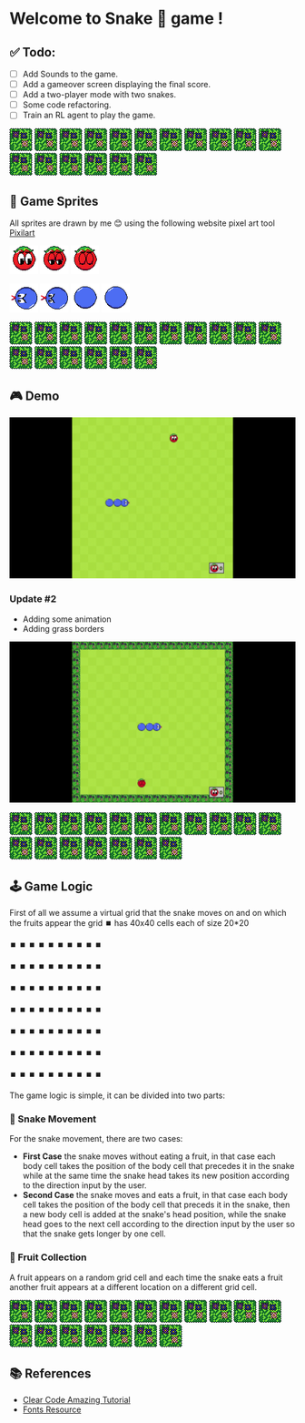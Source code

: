 # Welcome to Snake 🐍 game !
## ✅ Todo:
- [ ] Add Sounds to the game.
- [ ] Add a gameover screen displaying the final score.
- [ ] Add a two-player mode with two snakes.
- [ ] Some code refactoring.
- [ ] Train an RL agent to play the game.

![grass_border](Graphics/grass_border.png)
![grass_border](Graphics/grass_border.png)
![grass_border](Graphics/grass_border.png)
![grass_border](Graphics/grass_border.png)
![grass_border](Graphics/grass_border.png)
![grass_border](Graphics/grass_border.png)
![grass_border](Graphics/grass_border.png)
![grass_border](Graphics/grass_border.png)
![grass_border](Graphics/grass_border.png)
![grass_border](Graphics/grass_border.png)
![grass_border](Graphics/grass_border.png)
![grass_border](Graphics/grass_border.png)
![grass_border](Graphics/grass_border.png)
![grass_border](Graphics/grass_border.png)
![grass_border](Graphics/grass_border.png)
![grass_border](Graphics/grass_border.png)
![grass_border](Graphics/grass_border.png)



## 🎨 Game Sprites
All sprites are drawn by me 😊 using the following website pixel art tool [Pixilart](https://www.pixilart.com/)

![tomato](Graphics/tomato.png)
![tomato_1](Graphics/tomato_1.png)
![tomato_2](Graphics/tomato_2.png)

![snake_head](Graphics/snake_head_L.png)
![snake_head_1](Graphics/snake_head_L_1.png)
![snake_body](Graphics/snake_body.png)
![snake_body](Graphics/snake_body.png)

![grass_border](Graphics/grass_border.png)
![grass_border](Graphics/grass_border.png)
![grass_border](Graphics/grass_border.png)
![grass_border](Graphics/grass_border.png)
![grass_border](Graphics/grass_border.png)
![grass_border](Graphics/grass_border.png)
![grass_border](Graphics/grass_border.png)
![grass_border](Graphics/grass_border.png)
![grass_border](Graphics/grass_border.png)
![grass_border](Graphics/grass_border.png)
![grass_border](Graphics/grass_border.png)
![grass_border](Graphics/grass_border.png)
![grass_border](Graphics/grass_border.png)
![grass_border](Graphics/grass_border.png)
![grass_border](Graphics/grass_border.png)
![grass_border](Graphics/grass_border.png)
![grass_border](Graphics/grass_border.png)


## 🎮 Demo
![game_gif](Graphics/Videos/sample_game_2.gif)
### Update #2
- Adding some animation
- Adding grass borders

![game_gif_2](Graphics/Videos/snake_game_update_2.gif)

![grass_border](Graphics/grass_border.png)
![grass_border](Graphics/grass_border.png)
![grass_border](Graphics/grass_border.png)
![grass_border](Graphics/grass_border.png)
![grass_border](Graphics/grass_border.png)
![grass_border](Graphics/grass_border.png)
![grass_border](Graphics/grass_border.png)
![grass_border](Graphics/grass_border.png)
![grass_border](Graphics/grass_border.png)
![grass_border](Graphics/grass_border.png)
![grass_border](Graphics/grass_border.png)
![grass_border](Graphics/grass_border.png)
![grass_border](Graphics/grass_border.png)
![grass_border](Graphics/grass_border.png)
![grass_border](Graphics/grass_border.png)
![grass_border](Graphics/grass_border.png)
![grass_border](Graphics/grass_border.png)
![grass_border](Graphics/grass_border.png)

## 🕹️ Game Logic
First of all we assume a virtual grid that the snake moves on and on which the fruits appear the grid ⏹️ has 40x40 cells each of size 20*20

⏹️ ⏹️ ⏹️ ⏹️ ⏹️ ⏹️ ⏹️ ⏹️ ⏹️ ⏹️

⏹️ ⏹️ ⏹️ ⏹️ ⏹️ ⏹️ ⏹️ ⏹️ ⏹️ ⏹️

⏹️ ⏹️ ⏹️ ⏹️ ⏹️ ⏹️ ⏹️ ⏹️ ⏹️ ⏹️

⏹️ ⏹️ ⏹️ ⏹️ ⏹️ ⏹️ ⏹️ ⏹️ ⏹️ ⏹️

⏹️ ⏹️ ⏹️ ⏹️ ⏹️ ⏹️ ⏹️ ⏹️ ⏹️ ⏹️

⏹️ ⏹️ ⏹️ ⏹️ ⏹️ ⏹️ ⏹️ ⏹️ ⏹️ ⏹️

⏹️ ⏹️ ⏹️ ⏹️ ⏹️ ⏹️ ⏹️ ⏹️ ⏹️ ⏹️

The game logic is simple, it can be divided into two parts:
### 🐍 Snake Movement
For the snake movement, there are two cases:
- **First Case** the snake moves without eating a fruit, in that case each body cell takes the position of the body cell that precedes it in the snake while at the same time the snake head takes its new position according to the direction input by the user.
- **Second Case** the snake moves and eats a fruit, in that case each body cell takes the position of the body cell that preceds it in the snake, then a new body cell is added at the snake's head position, while the snake head goes to the next cell according to the direction input by the user so that the snake gets longer by one cell.
### 🍎 Fruit Collection
A fruit appears on a random grid cell and each time the snake eats a fruit another fruit appears at a different location on a different grid cell.

![grass_border](Graphics/grass_border.png)
![grass_border](Graphics/grass_border.png)
![grass_border](Graphics/grass_border.png)
![grass_border](Graphics/grass_border.png)
![grass_border](Graphics/grass_border.png)
![grass_border](Graphics/grass_border.png)
![grass_border](Graphics/grass_border.png)
![grass_border](Graphics/grass_border.png)
![grass_border](Graphics/grass_border.png)
![grass_border](Graphics/grass_border.png)
![grass_border](Graphics/grass_border.png)
![grass_border](Graphics/grass_border.png)
![grass_border](Graphics/grass_border.png)
![grass_border](Graphics/grass_border.png)
![grass_border](Graphics/grass_border.png)
![grass_border](Graphics/grass_border.png)
![grass_border](Graphics/grass_border.png)
![grass_border](Graphics/grass_border.png)

## 📚 References
-  [Clear Code Amazing Tutorial](https://www.youtube.com/watch?v=QFvqStqPCRU)
-  [Fonts Resource](https://www.dafont.com/)
